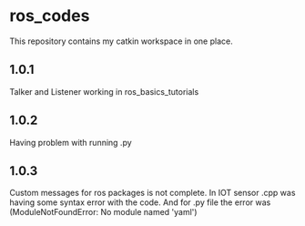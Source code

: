 # ros_codes
This repository contains my catkin workspace in one place.

## 1.0.1 
Talker and Listener working in ros_basics_tutorials

## 1.0.2
Having problem with running .py

## 1.0.3
Custom messages for ros packages is not complete. In IOT sensor .cpp was having some syntax error with the code.
And for .py file the error was (ModuleNotFoundError: No module named 'yaml')
 
